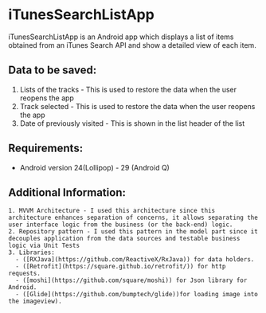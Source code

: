 # iTunesSearchListApp
iTunesSearchListApp is an Android app which displays a list of items obtained from an iTunes Search API and show a detailed view of each item.


## Data to be saved:
  1. Lists of the tracks - This is used to restore the data when the user reopens the app
  2. Track selected - This is used to restore the data when the user reopens the app
  3. Date of previously visited - This is shown in the list header of the list
   
 ## Requirements:
  - Android version 24(Lollipop) - 29 (Android Q)
  
 ## Additional Information:
    1. MVVM Architecture - I used this architecture since this architecture enhances separation of concerns, it allows separating the user interface logic from the business (or the back-end) logic. 
    2. Repository pattern - I used this pattern in the model part since it decouples application from the data sources and testable business logic via Unit Tests
    3. Libraries:
      - ([RXJava](https://github.com/ReactiveX/RxJava)) for data holders.
      - ([Retrofit](https://square.github.io/retrofit/)) for http requests.
      - ([moshi](https://github.com/square/moshi)) for Json library for Android.
      - ([Glide](https://github.com/bumptech/glide))for loading image into the imageview).
    
